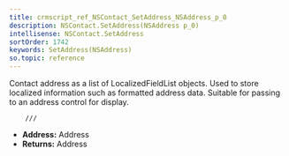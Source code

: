 ```yaml
---
title: crmscript_ref_NSContact_SetAddress_NSAddress_p_0
description: NSContact.SetAddress(NSAddress p_0)
intellisense: NSContact.SetAddress
sortOrder: 1742
keywords: SetAddress(NSAddress)
so.topic: reference
---
```



Contact address as  a list of LocalizedFieldList objects. Used to store localized information such as formatted address data. Suitable for passing to an address control for display.


    	///
    



* **Address:** Address
* **Returns:** Address


